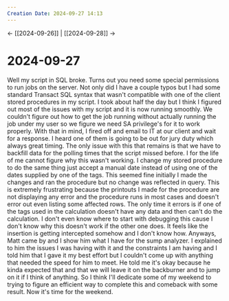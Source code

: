 ```yaml
---
Creation Date: 2024-09-27 14:13
---
```


<- [[2024-09-26]] | [[2024-09-28]]  ->

# 2024-09-27
Well my script in SQL broke. Turns out you need some special permissions to run jobs on the server. Not only did I have a couple typos but I had some standard Transact SQL syntax that wasn't compatible with one of the client stored procedures in my script. I took about half the day but I think I figured out most of the issues with my script and it is now running smoothly. We couldn't figure out how to get the job running without actually running the job under my user so we figure we need SA privilege's for it to work properly. With that in mind, I fired off and email to IT at our client and wait for a response. I heard one of them is going to be out for jury duty which always great timing. The only issue with this that remains is that we have to backfill data for the polling times that the script missed before. I for the life of me cannot figure why this wasn't working. I change my stored procedure to do the same thing just accept a manual date instead of using one of the dates supplied by one of the tags. This seemed fine initially I made the changes and ran the procedure but no change was reflected in query. This is extremely frustrating because the printouts I made for the procedure are not displaying any error and the procedure runs in most cases and doesn't error out even listing some affected rows. The only time it errors is if one of the tags used in the calculation doesn't have any data and then can't do the calculation. I don't even know where to start with debugging this cause I don't know why this doesn't work if the other one does. It feels like the insertion is getting intercepted somehow and I don't know how. Anyways, Matt came by and I show him what I have for the sump analyzer. I explained to him the issues I was having with it and the constraints I am having and I told him that I gave it my best effort but I couldn't come up with anything that needed the speed for him to meet. He told me it's okay because he kinda expected that and that we will leave it on the backburner and to jump on it if I think of anything. So I think I'll dedicate some of my weekend to trying to figure an efficient way to complete this and comeback with some result. Now it's time for the weekend.